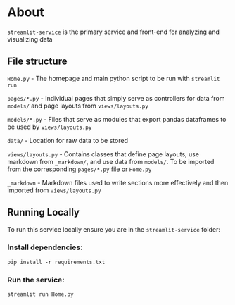 # About 
`streamlit-service` is the primary service and front-end for analyzing and visualizing data

## File structure
`Home.py` - The homepage and main python script to be run with `streamlit run`

`pages/*.py` - Individual pages that simply serve as controllers for data from `models/` and page layouts from `views/layouts.py`

`models/*.py` - Files that serve as modules that export pandas dataframes to be used by `views/layouts.py`

`data/` - Location for raw data to be stored

`views/layouts.py` - Contains classes that define page layouts, use markdown from `_markdown/`, and use data from 
`models/`. To be imported from the corresponding `pages/*.py` file or `Home.py`

`_markdown` - Markdown files used to write sections more effectively and then imported from `views/layouts.py` 

## Running Locally 
To run this service locally ensure you are in the `streamlit-service` folder:

### Install dependencies:
```shell
pip install -r requirements.txt
```

### Run the service:
```shell
streamlit run Home.py
```
